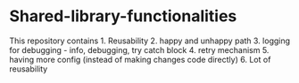 # Shared-library-functionalities
This repository contains 1. Reusability 2. happy and unhappy path 3. logging for debugging - info, debugging, try catch block 4. retry mechanism 5. having more config (instead of making changes code directly) 6. Lot of reusability 
